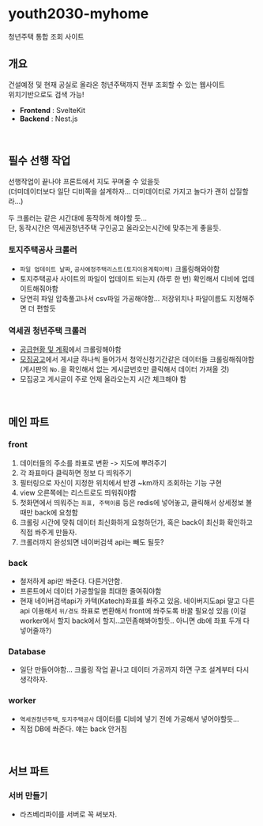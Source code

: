 # youth2030-myhome

청년주택 통합 조회 사이트

## 개요

건설예정 및 현재 공실로 올라온 청년주택까지 전부 조회할 수 있는 웹사이트  
위치기반으로도 검색 가능!

- **Frontend** : SvelteKit
- **Backend** : Nest.js

<br>

## 필수 선행 작업

선행작업이 끝나야 프론트에서 지도 꾸며줄 수 있을듯  
(더미데이터보다 일단 디비쪽을 설계하자... 더미데이터로 가지고 놀다가 괜히 삽질할라...)

두 크롤러는 같은 시간대에 동작하게 해야할 듯...  
단, 동작시간은 역세권청년주택 구인공고 올라오는시간에 맞추는게 좋을듯.

### 토지주택공사 크롤러

- `파일 업데이트 날짜`, `공사예정주택리스트(토지이용계획이력)` 크롤링해와야함
- 토지주택공사 사이트의 파일이 업데이트 되는지 (하루 한 번) 확인해서 디비에 업데이트해줘야함
- 당연히 파일 압축풀고나서 csv파일 가공해야함... 저장위치나 파일이름도 지정해주면 더 편할듯

### 역세권 청년주택 크롤러

- [공급현황 및 계획](http://youth2030.co.kr/user/page/mn010104.do)에서 크롤링해야함
- [모집공고](http://youth2030.co.kr/user/board/mn010203.do)에서 게시글 하나씩 들어가서 청약신청기간같은 데이터들 크롤링해줘야함  
  (게시판의 `No.`을 확인해서 없는 게시글번호만 클릭해서 데이터 가져올 것)
- 모집공고 게시글이 주로 언제 올라오는지 시간 체크해야 함

<br>

## 메인 파트

### front

1. 데이터들의 주소를 좌표로 변환 -> 지도에 뿌려주기
2. 각 좌표마다 클릭하면 정보 다 띄워주기
3. 필터링으로 자신이 지정한 위치에서 반경 ~km까지 조회하는 기능 구현
4. view 오른쪽에는 리스트로도 띄워줘야함
5. 첫화면에서 띄워주는 `좌표, 주택이름` 등은 redis에 넣어놓고, 클릭해서 상세정보 볼 때만 back에 요청함
6. 크롤링 시간에 맞춰 데이터 최신화하게 요청하던가, 혹은 back이 최신화 확인하고 직접 쏴주게 만들자.
7. 크롤러까지 완성되면 네이버검색 api는 빼도 될듯?

### back

- 철저하게 api만 쏴준다. 다른거안함.
- 프론트에서 데이터 가공할일을 최대한 줄여줘야함
- 현재 네이버검색api가 카텍(Katech)좌표를 쏴주고 있음. 네이버지도api 말고 다른 api 이용해서 `위/경도` 좌표로 변환해서 front에 쏴주도록 바꿀 필요성 있음 (이걸 worker에서 할지 back에서 할지..고민좀해봐야할듯.. 아니면 db에 좌표 두개 다 넣어줄까?)

### Database

- 일단 만들어야함... 크롤링 작업 끝나고 데이터 가공까지 하면 구조 설계부터 다시 생각하자.

### worker

- `역세권청년주택`, `토지주택공사` 데이터를 디비에 넣기 전에 가공해서 넣어야할듯...
- 직접 DB에 쏴준다. 얘는 back 안거침

<br>

## 서브 파트

### 서버 만들기

- 라즈베리파이를 서버로 꼭 써보자.
